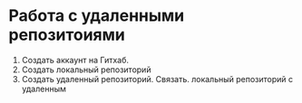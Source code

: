 # **Работа с удаленными репозитоиями**

1. Создать аккаунт на Гитхаб.
2. Создать локальный репозиторий
3. Создать удаленный репозиторий.
Связать. локальный репозиторий с удаленным

